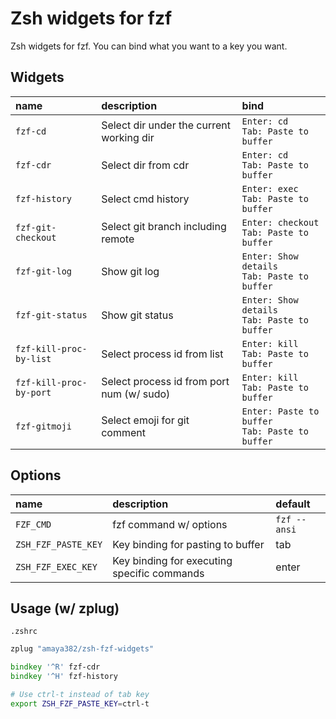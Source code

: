 # Zsh widgets for fzf
Zsh widgets for fzf. You can bind what you want to a key you want.

## Widgets
|name|description|bind|
|:--|:--|:--|
|`fzf-cd`|Select dir under the current working dir|`Enter: cd`<br>`Tab: Paste to buffer`|
|`fzf-cdr`|Select dir from cdr|`Enter: cd`<br>`Tab: Paste to buffer`|
|`fzf-history`|Select cmd history|`Enter: exec`<br>`Tab: Paste to buffer`|
|`fzf-git-checkout`|Select git branch including remote|`Enter: checkout`<br>`Tab: Paste to buffer`|
|`fzf-git-log`|Show git log|`Enter: Show details`<br>`Tab: Paste to buffer`|
|`fzf-git-status`|Show git status|`Enter: Show details`<br>`Tab: Paste to buffer`|
|`fzf-kill-proc-by-list`|Select process id from list|`Enter: kill`<br>`Tab: Paste to buffer`|
|`fzf-kill-proc-by-port`|Select process id from port num (w/ sudo)|`Enter: kill`<br>`Tab: Paste to buffer`|
|`fzf-gitmoji`|Select emoji for git comment|`Enter: Paste to buffer`<br>`Tab: Paste to buffer`|

## Options
|name|description|default|
|:--|:--|:--|
|`FZF_CMD`|fzf command w/ options|`fzf --ansi`|
|`ZSH_FZF_PASTE_KEY`|Key binding for pasting to buffer|tab|
|`ZSH_FZF_EXEC_KEY`|Key binding for executing specific commands|enter|

## Usage (w/ zplug)
`.zshrc`
```zsh
zplug "amaya382/zsh-fzf-widgets"

bindkey '^R' fzf-cdr
bindkey '^H' fzf-history

# Use ctrl-t instead of tab key
export ZSH_FZF_PASTE_KEY=ctrl-t
```


